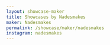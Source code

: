```yaml
---
layout: showcase-maker
title: Showcases by Nadesmakes
maker: Nadesmakes
permalink: /showcase/maker/nadesmakes
instagram: nadesmakes
---
```

